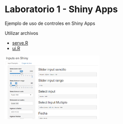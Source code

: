 # Laboratorio 1 - Shiny Apps

Ejemplo de uso de controles en Shiny Apps

Utilizar archivos 
* <a href="https://github.com/HectorMendia/ProductDevelopment/blob/master/Lab1/server.R">serve.R</a>
* <a href="https://github.com/HectorMendia/ProductDevelopment/blob/master/Lab1/ui.R">ui.R</a>


<img src='img.png' width="300px"/>



